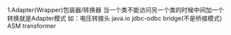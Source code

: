 1.Adapter(Wrapper)包装器/转换器
当一个类不能访问另一个类的时候中间加一个转换就是Adapter模式
如：电压转接头
java.io
jdbc-odbc bridge(不是桥接模式)
ASM transformer